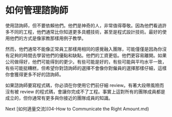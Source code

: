 # 如何管理諮詢師
[//]: # (Version:1.0.0)
使用諮詢師，但不要依賴他們。他們是神奇的人，非常值得尊敬。因為他們看過許多不同的工程，他們通常比你知道更多具體技術，甚至是程式設計技術。最好的使用他們的方式是像家教那樣用例子教學。

然而，他們通常不能像正常員工那樣用相同的感覺融入團隊，可能僅僅是因為你沒有足夠的時間去學習他們的優點和缺點。他們的工資更低。他們更容易離開。如果公司做得好，他們可能得到的更少。有些可能是好的，有些可能與平均水平一致，有些可能挺糟糕，但希望你對諮詢師的選擇不會像你對僱員的選擇那樣仔細，這樣你會獲得更多不好的諮詢師。

如果諮詢師要寫程式碼，你必須在你使用它們前仔細 review。有著大段帶風險而沒有被 review 的程式碼，會讓你完成不了工程。事實上這對所有的團隊成員都是成立的，但你通常有更多與你接近的團隊成員的知識。

Next [如何適量交流](04-How to Communicate the Right Amount.md)
